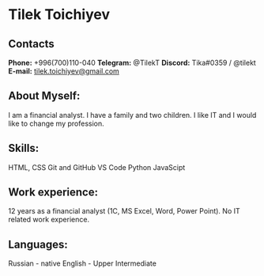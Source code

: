 # Tilek Toichiyev

## Contacts
**Phone:** +996(700)110-040
**Telegram:** @TilekT
**Discord:** Tika#0359 / @tilekt
**E-mail:** tilek.toichiyev@gmail.com

## About Myself:
I am a financial analyst. I have a family and two children. I like IT and I would like to change my profession.

## Skills:
HTML, CSS
Git and GitHub
VS Code
Python
JavaScipt

## Work experience:
12 years as a financial analyst (1C, MS Excel, Word, Power Point). 
No IT related work experience.

## Languages:
Russian - native
English - Upper Intermediate
